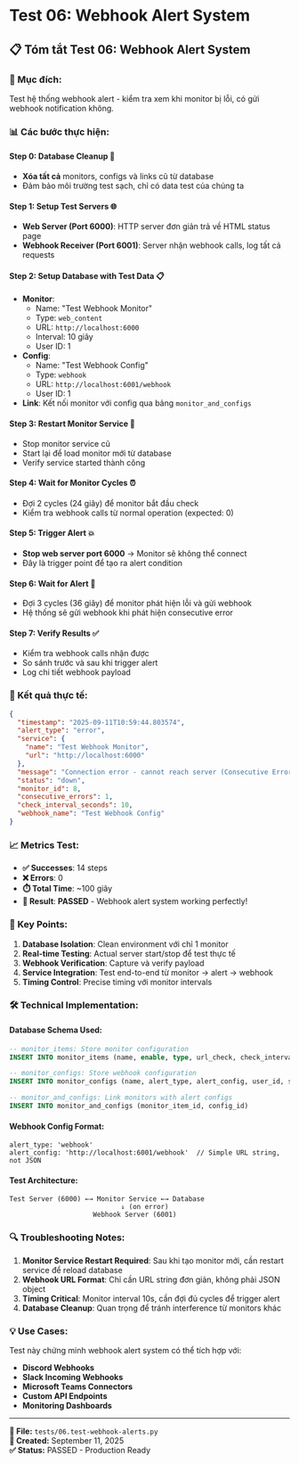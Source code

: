 # Test 06: Webhook Alert System

## 📋 **Tóm tắt Test 06: Webhook Alert System**

### **🎯 Mục đích:**
Test hệ thống webhook alert - kiểm tra xem khi monitor bị lỗi, có gửi webhook notification không.

### **📊 Các bước thực hiện:**

#### **Step 0: Database Cleanup 🧹**
- **Xóa tất cả** monitors, configs và links cũ từ database
- Đảm bảo môi trường test sạch, chỉ có data test của chúng ta

#### **Step 1: Setup Test Servers 🌐**
- **Web Server (Port 6000)**: HTTP server đơn giản trả về HTML status page
- **Webhook Receiver (Port 6001)**: Server nhận webhook calls, log tất cả requests

#### **Step 2: Setup Database with Test Data 📋**
- **Monitor**: 
  - Name: "Test Webhook Monitor"
  - Type: `web_content`
  - URL: `http://localhost:6000` 
  - Interval: 10 giây
  - User ID: 1
- **Config**:
  - Name: "Test Webhook Config"
  - Type: `webhook`
  - URL: `http://localhost:6001/webhook`
  - User ID: 1
- **Link**: Kết nối monitor với config qua bảng `monitor_and_configs`

#### **Step 3: Restart Monitor Service 🔄**
- Stop monitor service cũ
- Start lại để load monitor mới từ database
- Verify service started thành công

#### **Step 4: Wait for Monitor Cycles ⏰**
- Đợi 2 cycles (24 giây) để monitor bắt đầu check
- Kiểm tra webhook calls từ normal operation (expected: 0)

#### **Step 5: Trigger Alert 💥**
- **Stop web server port 6000** → Monitor sẽ không thể connect
- Đây là trigger point để tạo ra alert condition

#### **Step 6: Wait for Alert 📨**
- Đợi 3 cycles (36 giây) để monitor phát hiện lỗi và gửi webhook
- Hệ thống sẽ gửi webhook khi phát hiện consecutive error

#### **Step 7: Verify Results ✅**
- Kiểm tra webhook calls nhận được
- So sánh trước và sau khi trigger alert
- Log chi tiết webhook payload

### **🚀 Kết quả thực tế:**

```json
{
  "timestamp": "2025-09-11T10:59:44.803574",
  "alert_type": "error", 
  "service": {
    "name": "Test Webhook Monitor",
    "url": "http://localhost:6000"
  },
  "message": "Connection error - cannot reach server (Consecutive Error 1)",
  "status": "down",
  "monitor_id": 8,
  "consecutive_errors": 1, 
  "check_interval_seconds": 10,
  "webhook_name": "Test Webhook Config"
}
```

### **📈 Metrics Test:**
- **✅ Successes**: 14 steps
- **❌ Errors**: 0 
- **⏱️ Total Time**: ~100 giây
- **🎯 Result**: **PASSED** - Webhook alert system working perfectly!

### **🔑 Key Points:**
1. **Database Isolation**: Clean environment với chỉ 1 monitor
2. **Real-time Testing**: Actual server start/stop để test thực tế
3. **Webhook Verification**: Capture và verify payload
4. **Service Integration**: Test end-to-end từ monitor → alert → webhook
5. **Timing Control**: Precise timing với monitor intervals

### **🛠️ Technical Implementation:**

#### **Database Schema Used:**
```sql
-- monitor_items: Store monitor configuration
INSERT INTO monitor_items (name, enable, type, url_check, check_interval_seconds, user_id)

-- monitor_configs: Store webhook configuration  
INSERT INTO monitor_configs (name, alert_type, alert_config, user_id, status)

-- monitor_and_configs: Link monitors with alert configs
INSERT INTO monitor_and_configs (monitor_item_id, config_id)
```

#### **Webhook Config Format:**
```
alert_type: 'webhook'
alert_config: 'http://localhost:6001/webhook'  // Simple URL string, not JSON
```

#### **Test Architecture:**
```
Test Server (6000) ←→ Monitor Service ←→ Database
                            ↓ (on error)
                     Webhook Server (6001)
```

### **🔍 Troubleshooting Notes:**

1. **Monitor Service Restart Required**: Sau khi tạo monitor mới, cần restart service để reload database
2. **Webhook URL Format**: Chỉ cần URL string đơn giản, không phải JSON object
3. **Timing Critical**: Monitor interval 10s, cần đợi đủ cycles để trigger alert
4. **Database Cleanup**: Quan trọng để tránh interference từ monitors khác

### **💡 Use Cases:**
Test này chứng minh webhook alert system có thể tích hợp với:
- **Discord Webhooks**
- **Slack Incoming Webhooks** 
- **Microsoft Teams Connectors**
- **Custom API Endpoints**
- **Monitoring Dashboards**

---

**📝 File:** `tests/06.test-webhook-alerts.py`  
**📅 Created:** September 11, 2025  
**✅ Status:** PASSED - Production Ready
